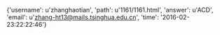 {'username': u'zhanghaotian', 'path': u'1161/1161.html', 'answer': u'ACD', 'email': u'zhang-ht13@mails.tsinghua.edu.cn', 'time': '2016-02-23:22:22:46'}
